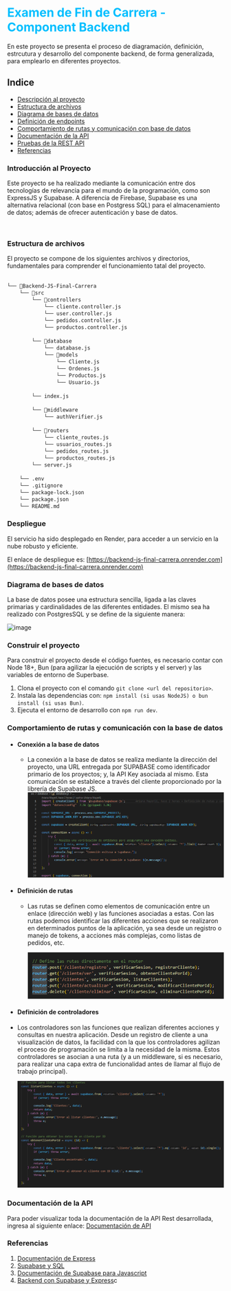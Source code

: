 
<h1 style="display:flex;justify-content: center;align-content: center; color: deepskyblue;"> Examen de Fin de Carrera - Component Backend </h1>
En este proyecto se presenta el proceso de diagramación, definición, estrcutura y desarrollo del componente backend, de forma generalizada, para emplearlo en diferentes proyectos.

## Indice

- [Descripción al proyecto](#introducción-al-proyecto)
- [Estructura de archivos](#estrcutura-de-archivos)
- [Diagrama de bases de datos](#diagrama-de-bases-de-datos)
- [Definición de endpoints](#definición-de-endpoints)
- [Comportamiento de rutas y comunicación con base de datos](#comportamiento-de-rutas-y-comunicación-con-la-base-de-datos)
- [Documentación de la API](#documentación-de-la-api)
- [Pruebas de la REST API](#pruebas---rest-api)
- [Referencias](#referencias)

### Introducción al Proyecto

Este proyecto se ha realizado mediante la comunicación entre dos tecnologías de relevancia para el mundo de la programación, como son ExpressJS y Supabase.
A diferencia de Firebase, Supabase es una alternativa relacional (con base en Postgress SQL) para el almacenamiento de datos; además de ofrecer autenticación y base de datos.

<p align="center">
  <a href="https://skillicons.dev">
    <img src="https://skillicons.dev/icons?i=nodejs,postgresql,supabase"  alt=""/>
  </a>
</p>

### Estructura de archivos

El proyecto se compone de los siguientes archivos y directorios, fundamentales para comprender el funcionamiento tatal del proyecto.

```

└── 📁Backend-JS-Final-Carrera
    └── 📁src
        └── 📁controllers
            └── cliente.controller.js
            └── user.controller.js
            └── pedidos.controller.js
            └── productos.controller.js

        └── 📁database
            └── database.js
            └── 📁models
                └── Cliente.js
                └── Ordenes.js
                └── Productos.js
                └── Usuario.js

        └── index.js

        └── 📁middleware
            └── authVerifier.js

        └── 📁routers
            └── cliente_routes.js
            └── usuarios_routes.js
            └── pedidos_routes.js
            └── productos_routes.js
        └── server.js
        
    └── .env
    └── .gitignore
    └── package-lock.json
    └── package.json
    └── README.md
```
### Despliegue
El servicio ha sido desplegado en Render, para acceder a un servicio en la nube robusto y eficiente. 

El enlace de despliegue es: [https://backend-js-final-carrera.onrender.com](https://backend-js-final-carrera.onrender.com)

### Diagrama de bases de datos

La base de datos posee una estructura sencilla, ligada a las claves primarias y cardinalidades de las diferentes entidades. El mismo sea ha realizado con PostgresSQL y se define de la siguiente manera:

![image](https://github.com/user-attachments/assets/297998f4-2d73-4d7f-a3b5-b470b13af9d6)

### Construir el proyecto

Para construir el proyecto desde el código fuentes, es necesario contar con Node 18+, Bun (para agilizar la ejecución de scripts y el server) y las variables de entorno de Superbase.

1. Clona el proyecto con el comando  ``git clone <url del repositorio>``.
2. Instala las dependencias con: ``npm install (si usas NodeJS) o bun install (si usas Bun)``.
3. Ejecuta el entorno de desarrollo con ``npm run dev``.

### Comportamiento de rutas y comunicación con la base de datos

- #### Conexión a la base de datos
  - La conexión a la base de datos se realiza mediante la dirección del proyecto, una URL entregada por SUPABASE como identificador primario de los proyectos; y, la API Key asociada al mismo. Esta comunicación se establece a través del cliente proporcionado por la librería de Supabase JS.
   ![img](./images/conexion.png)
  
- #### Definición de rutas
  - Las rutas se definen como elementos de comunicación entre un enlace (dirección web) y las funciones asociadas a estas. Con las rutas podemos identificar las diferentes acciones que se realizaron en determinados puntos de la aplicación, ya sea desde un registro o manejo de tokens, a acciones más complejas, como listas de pedidos, etc.

    ![img](./images/rutas.png)
- #### Definición de controladores
- Los controladores son las funciones que realizan diferentes acciones y consultas en nuestra aplicación. Desde un registro de cliente a una visualización de datos, la facilidad con la que los controladores agilizan el proceso de programación se limita a la necesidad de la misma. Estos controladores se asocian a una ruta (y a un middleware, si es necesario, para realizar una capa extra de funcionalidad antes de llamar al flujo de trabajo principal).

  ![img](./images/controladores.png)

### Documentación de la API 
Para poder visualizar toda la documentación de la API Rest desarrollada, ingresa al siguiente enlace: [Documentación de API](https://backend-js-final-carrera.onrender.com/api/docs)


### Referencias

1. [Documentación de Express](https://expressjs.com/en/guide/routing.html)
2. [Supabase y SQL](https://supabase.com/database)
3. [Documentación de Supabase para Javascript](https://supabase.com/docs/reference/javascript/introduction)
4. [Backend con Supabase y Express](https://medium.com/@heshramsis/building-a-crud-app-with-supabase-and-express-a-step-by-step-guide-for-junior-developers-81456b850910)c
